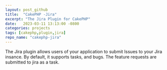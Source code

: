 ```yaml
---
layout: post_github
title:  "CakePHP -Jira"
excerpt: "The Jira Plugin for CakePHP"
date:   2023-03-11 13:13:00 -0800
categories: projects
tags: [cakephp,plugin,jira]
repo_name: "cakephp-jira"
---
```


The Jira plugin allows users of your application to submit Issues to your Jira insance.
By default, it supports tasks, and bugs. The feature requests are submitted to jira as a task. 

